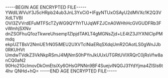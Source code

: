 -----BEGIN AGE ENCRYPTED FILE-----
YWdlLWVuY3J5cHRpb24ub3JnL3YxCi0+IFgyNTUxOSAyU2dMVXc1K2Q3VXdLTVBI
OVI3ZVVrdEFuMTFScTZyWG9QY1YrTUJqWFZJCnA0WHhHcGVGUDFRb3FvWmhjSXNv
dnZSOFhuQ1ozTkwreUhsemp1ZlpjdTAKLT4gMGNsZjd+LE4tZ3JlYXNlClpPMmdq
ekpUZTBsV2NmUE1rN05iMEU2UXVTclNiaERqSXdqUmR2OAotLS0gWnJJb0RKUHVt
UmdwTVdkZ3VkNkpRSmJ4MjNmS0hPYnJkUUxUTGRtUVlXRQrC0jRsVfw8anCQ0aN2
90Ho21GclmovDkOmEtsiXy6OHsGPNNn9BF4SuejvINQGJ31YdYjma4ZlSIs6t4hv
QNHd+hQ=
-----END AGE ENCRYPTED FILE-----
